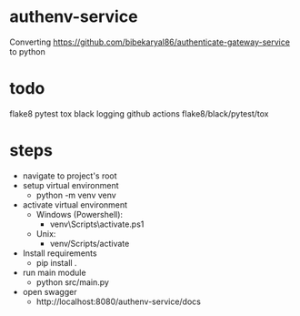 # authenv-service

Converting https://github.com/bibekaryal86/authenticate-gateway-service to python


# todo
flake8
pytest
tox
black
logging
github actions flake8/black/pytest/tox


# steps
* navigate to project's root
* setup virtual environment
  * python -m venv venv
* activate virtual environment
  * Windows (Powershell):
    * venv\Scripts\activate.ps1
  * Unix: 
    * venv/Scripts/activate
* Install requirements
  * pip install .
* run main module
  * python src/main.py
* open swagger
  * http://localhost:8080/authenv-service/docs
